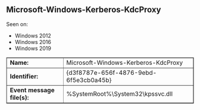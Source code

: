 ## Microsoft-Windows-Kerberos-KdcProxy

Seen on:
* Windows 2012
* Windows 2016
* Windows 2019

<table border="1" class="docutils">
  <tbody>
    <tr>
      <td><b>Name:</b></td>
      <td>Microsoft-Windows-Kerberos-KdcProxy</td>
    </tr>
    <tr>
      <td><b>Identifier:</b></td>
      <td>{d3f8787e-656f-4876-9ebd-6f5e3cb0a45b}</td>
    </tr>
    <tr>
      <td><b>Event message file(s):</b></td>
      <td>%SystemRoot%\System32\kpssvc.dll</td>
    </tr>
  </tbody>
</table>

&nbsp;


